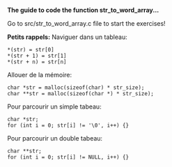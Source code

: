 **The guide to code the function str_to_word_array...**

Go to src/str_to_word_array.c file to start the exercises!


**Petits rappels:**
Naviguer dans un tableau:
```
*(str) = str[0]
*(str + 1) = str[1]
*(str + n) = str[n]
```
Allouer de la mémoire:
```
char *str = malloc(sizeof(char) * str_size);
char **str = malloc(sizeof(char *) * str_size);
```
Pour parcourir un simple tabeau:
```
char *str;
for (int i = 0; str[i] != '\0', i++) {}
```
Pour parcourir un double tabeau:
```
char **str;
for (int i = 0; str[i] != NULL, i++) {}
```
